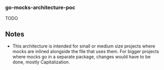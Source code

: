 ### go-mocks-architecture-poc

TODO

##

##

## Notes
 - This architecture is intended for small or medium size projects where mocks are inlined alongside the file that uses them. For bigger projects where mocks go in a separate package, changes would have to be done, mostly Capitalization.